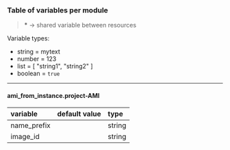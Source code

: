 ### Table of variables per module

> __*__ -> shared variable between resources

Variable types:
  - string  = mytext
  - number  = 123
  - list    = [ "string1", "string2" ]
  - boolean = `true`

---

#### ami_from_instance.project-AMI
| variable    | default value | type   |
|:---------   |:------------- |:------ |
| name_prefix |               | string |
| image_id    |               | string |
